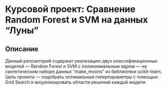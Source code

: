 # Курсовой проект: Сравнение Random Forest и SVM на данных “Луны”

## Описание

Данный репозиторий содержит реализацию двух классификационных моделей — Random Forest и SVM с полиномиальным ядром — на синтетическом наборе данных “make_moons” из библиотеки scikit-learn.
Цель проекта — подобрать оптимальные гиперпараметры с помощью Grid Search и визуализировать области решений каждой модели.
